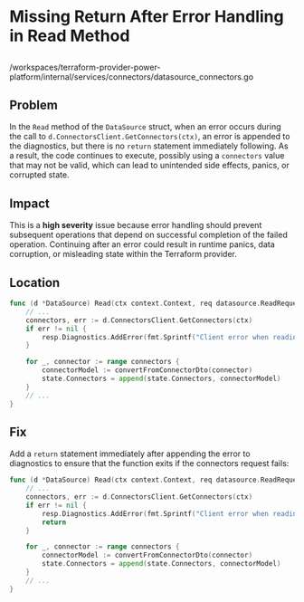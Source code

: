 # Missing Return After Error Handling in Read Method

##

/workspaces/terraform-provider-power-platform/internal/services/connectors/datasource_connectors.go

## Problem

In the `Read` method of the `DataSource` struct, when an error occurs during the call to `d.ConnectorsClient.GetConnectors(ctx)`, an error is appended to the diagnostics, but there is no `return` statement immediately following. As a result, the code continues to execute, possibly using a `connectors` value that may not be valid, which can lead to unintended side effects, panics, or corrupted state.

## Impact

This is a **high severity** issue because error handling should prevent subsequent operations that depend on successful completion of the failed operation. Continuing after an error could result in runtime panics, data corruption, or misleading state within the Terraform provider.

## Location

```go
func (d *DataSource) Read(ctx context.Context, req datasource.ReadRequest, resp *datasource.ReadResponse) {
    // ...
    connectors, err := d.ConnectorsClient.GetConnectors(ctx)
    if err != nil {
        resp.Diagnostics.AddError(fmt.Sprintf("Client error when reading %s", d.FullTypeName()), fmt.Errorf("error occurred: %w", err).Error())
    }

    for _, connector := range connectors {
        connectorModel := convertFromConnectorDto(connector)
        state.Connectors = append(state.Connectors, connectorModel)
    }
    // ...
}
```

## Fix

Add a `return` statement immediately after appending the error to diagnostics to ensure that the function exits if the connectors request fails:

```go
func (d *DataSource) Read(ctx context.Context, req datasource.ReadRequest, resp *datasource.ReadResponse) {
    // ...
    connectors, err := d.ConnectorsClient.GetConnectors(ctx)
    if err != nil {
        resp.Diagnostics.AddError(fmt.Sprintf("Client error when reading %s", d.FullTypeName()), fmt.Errorf("error occurred: %w", err).Error())
        return
    }

    for _, connector := range connectors {
        connectorModel := convertFromConnectorDto(connector)
        state.Connectors = append(state.Connectors, connectorModel)
    }
    // ...
}
```
